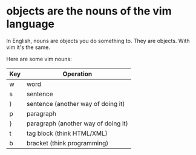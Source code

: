 # objects are the nouns of the vim language

In English, nouns are objects you do something to.
They are objects.
With vim it's the same.

Here are some vim nouns:

| Key | Operation                           |
| --- | ----------------------------------- |
| w   | word                                |
| s   | sentence                            |
| )   | sentence (another way of doing it)  |
| p   | paragraph                           |
| }   | paragraph (another way of doing it) |
| t   | tag block (think HTML/XML)          |
| b   | bracket (think programming)         |
